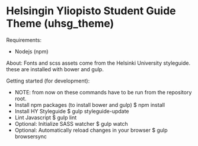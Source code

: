 Helsingin Yliopisto Student Guide Theme (uhsg_theme)
===========================================

Requirements:
  - Nodejs (npm)

About:
  Fonts and scss assets come from the Helsinki University styleguide.
  these are installed with bower and gulp.

Getting started (for development):
  - NOTE: from now on these commands have to be run from the repository root.
  - Install npm packages (to install bower and gulp)
      $ npm install
  - Install HY Styleguide
      $ gulp styleguide-update
  - Lint Javascript
      $ gulp lint
  - Optional: Initialize SASS watcher
      $ gulp watch
  - Optional: Automatically reload changes in your browser
      $ gulp browsersync

